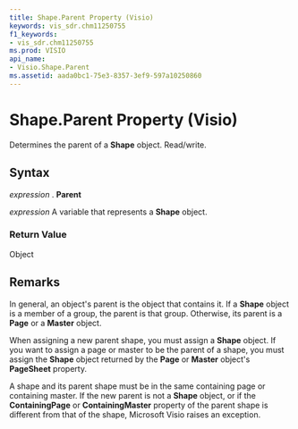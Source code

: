 ```yaml
---
title: Shape.Parent Property (Visio)
keywords: vis_sdr.chm11250755
f1_keywords:
- vis_sdr.chm11250755
ms.prod: VISIO
api_name:
- Visio.Shape.Parent
ms.assetid: aada0bc1-75e3-8357-3ef9-597a10250860
---
```



# Shape.Parent Property (Visio)

Determines the parent of a  **Shape** object. Read/write.


## Syntax

 _expression_ . **Parent**

 _expression_ A variable that represents a **Shape** object.


### Return Value

Object


## Remarks

In general, an object's parent is the object that contains it. If a  **Shape** object is a member of a group, the parent is that group. Otherwise, its parent is a **Page** or a **Master** object.

When assigning a new parent shape, you must assign a  **Shape** object. If you want to assign a page or master to be the parent of a shape, you must assign the **Shape** object returned by the **Page** or **Master** object's **PageSheet** property.

A shape and its parent shape must be in the same containing page or containing master. If the new parent is not a  **Shape** object, or if the **ContainingPage** or **ContainingMaster** property of the parent shape is different from that of the shape, Microsoft Visio raises an exception.


